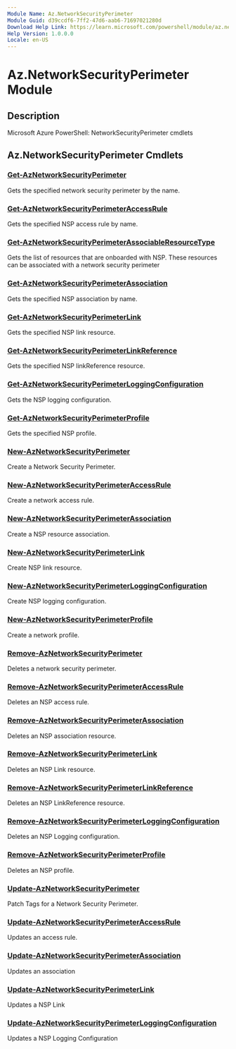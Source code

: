 ```yaml
---
Module Name: Az.NetworkSecurityPerimeter
Module Guid: d39ccdf6-7ff2-47d6-aab6-71697021280d
Download Help Link: https://learn.microsoft.com/powershell/module/az.networksecurityperimeter
Help Version: 1.0.0.0
Locale: en-US
---
```


# Az.NetworkSecurityPerimeter Module
## Description
Microsoft Azure PowerShell: NetworkSecurityPerimeter cmdlets

## Az.NetworkSecurityPerimeter Cmdlets
### [Get-AzNetworkSecurityPerimeter](Get-AzNetworkSecurityPerimeter.md)
Gets the specified network security perimeter by the name.

### [Get-AzNetworkSecurityPerimeterAccessRule](Get-AzNetworkSecurityPerimeterAccessRule.md)
Gets the specified NSP access rule by name.

### [Get-AzNetworkSecurityPerimeterAssociableResourceType](Get-AzNetworkSecurityPerimeterAssociableResourceType.md)
Gets the list of resources that are onboarded with NSP.
These resources can be associated with a network security perimeter

### [Get-AzNetworkSecurityPerimeterAssociation](Get-AzNetworkSecurityPerimeterAssociation.md)
Gets the specified NSP association by name.

### [Get-AzNetworkSecurityPerimeterLink](Get-AzNetworkSecurityPerimeterLink.md)
Gets the specified NSP link resource.

### [Get-AzNetworkSecurityPerimeterLinkReference](Get-AzNetworkSecurityPerimeterLinkReference.md)
Gets the specified NSP linkReference resource.

### [Get-AzNetworkSecurityPerimeterLoggingConfiguration](Get-AzNetworkSecurityPerimeterLoggingConfiguration.md)
Gets the NSP logging configuration.

### [Get-AzNetworkSecurityPerimeterProfile](Get-AzNetworkSecurityPerimeterProfile.md)
Gets the specified NSP profile.

### [New-AzNetworkSecurityPerimeter](New-AzNetworkSecurityPerimeter.md)
Create a Network Security Perimeter.

### [New-AzNetworkSecurityPerimeterAccessRule](New-AzNetworkSecurityPerimeterAccessRule.md)
Create a network access rule.

### [New-AzNetworkSecurityPerimeterAssociation](New-AzNetworkSecurityPerimeterAssociation.md)
Create a NSP resource association.

### [New-AzNetworkSecurityPerimeterLink](New-AzNetworkSecurityPerimeterLink.md)
Create NSP link resource.

### [New-AzNetworkSecurityPerimeterLoggingConfiguration](New-AzNetworkSecurityPerimeterLoggingConfiguration.md)
Create NSP logging configuration.

### [New-AzNetworkSecurityPerimeterProfile](New-AzNetworkSecurityPerimeterProfile.md)
Create a network profile.

### [Remove-AzNetworkSecurityPerimeter](Remove-AzNetworkSecurityPerimeter.md)
Deletes a network security perimeter.

### [Remove-AzNetworkSecurityPerimeterAccessRule](Remove-AzNetworkSecurityPerimeterAccessRule.md)
Deletes an NSP access rule.

### [Remove-AzNetworkSecurityPerimeterAssociation](Remove-AzNetworkSecurityPerimeterAssociation.md)
Deletes an NSP association resource.

### [Remove-AzNetworkSecurityPerimeterLink](Remove-AzNetworkSecurityPerimeterLink.md)
Deletes an NSP Link resource.

### [Remove-AzNetworkSecurityPerimeterLinkReference](Remove-AzNetworkSecurityPerimeterLinkReference.md)
Deletes an NSP LinkReference resource.

### [Remove-AzNetworkSecurityPerimeterLoggingConfiguration](Remove-AzNetworkSecurityPerimeterLoggingConfiguration.md)
Deletes an NSP Logging configuration.

### [Remove-AzNetworkSecurityPerimeterProfile](Remove-AzNetworkSecurityPerimeterProfile.md)
Deletes an NSP profile.

### [Update-AzNetworkSecurityPerimeter](Update-AzNetworkSecurityPerimeter.md)
Patch Tags for a Network Security Perimeter.

### [Update-AzNetworkSecurityPerimeterAccessRule](Update-AzNetworkSecurityPerimeterAccessRule.md)
Updates an access rule.

### [Update-AzNetworkSecurityPerimeterAssociation](Update-AzNetworkSecurityPerimeterAssociation.md)
Updates an association

### [Update-AzNetworkSecurityPerimeterLink](Update-AzNetworkSecurityPerimeterLink.md)
Updates a NSP Link

### [Update-AzNetworkSecurityPerimeterLoggingConfiguration](Update-AzNetworkSecurityPerimeterLoggingConfiguration.md)
Updates a NSP Logging Configuration

